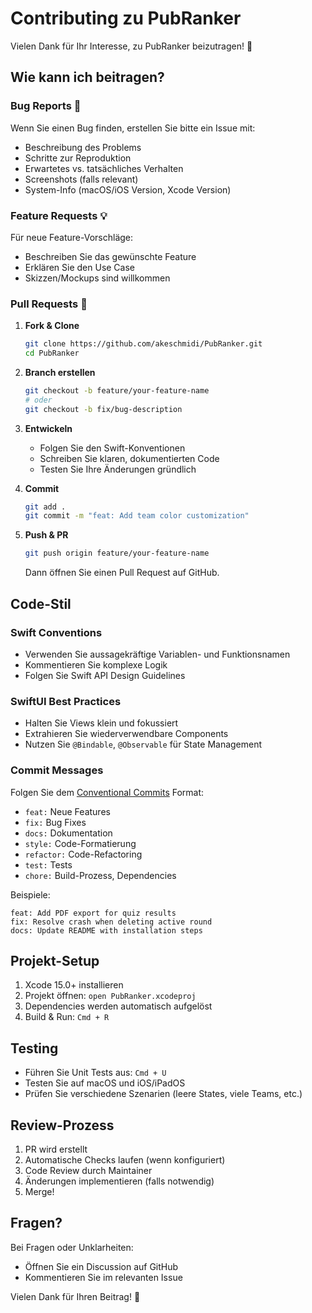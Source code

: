 # Contributing zu PubRanker

Vielen Dank für Ihr Interesse, zu PubRanker beizutragen! 🎯

## Wie kann ich beitragen?

### Bug Reports 🐛

Wenn Sie einen Bug finden, erstellen Sie bitte ein Issue mit:
- Beschreibung des Problems
- Schritte zur Reproduktion
- Erwartetes vs. tatsächliches Verhalten
- Screenshots (falls relevant)
- System-Info (macOS/iOS Version, Xcode Version)

### Feature Requests 💡

Für neue Feature-Vorschläge:
- Beschreiben Sie das gewünschte Feature
- Erklären Sie den Use Case
- Skizzen/Mockups sind willkommen

### Pull Requests 🔧

1. **Fork & Clone**
   ```bash
   git clone https://github.com/akeschmidi/PubRanker.git
   cd PubRanker
   ```

2. **Branch erstellen**
   ```bash
   git checkout -b feature/your-feature-name
   # oder
   git checkout -b fix/bug-description
   ```

3. **Entwickeln**
   - Folgen Sie den Swift-Konventionen
   - Schreiben Sie klaren, dokumentierten Code
   - Testen Sie Ihre Änderungen gründlich

4. **Commit**
   ```bash
   git add .
   git commit -m "feat: Add team color customization"
   ```

5. **Push & PR**
   ```bash
   git push origin feature/your-feature-name
   ```
   Dann öffnen Sie einen Pull Request auf GitHub.

## Code-Stil

### Swift Conventions
- Verwenden Sie aussagekräftige Variablen- und Funktionsnamen
- Kommentieren Sie komplexe Logik
- Folgen Sie Swift API Design Guidelines

### SwiftUI Best Practices
- Halten Sie Views klein und fokussiert
- Extrahieren Sie wiederverwendbare Components
- Nutzen Sie `@Bindable`, `@Observable` für State Management

### Commit Messages
Folgen Sie dem [Conventional Commits](https://www.conventionalcommits.org/) Format:
- `feat:` Neue Features
- `fix:` Bug Fixes
- `docs:` Dokumentation
- `style:` Code-Formatierung
- `refactor:` Code-Refactoring
- `test:` Tests
- `chore:` Build-Prozess, Dependencies

Beispiele:
```
feat: Add PDF export for quiz results
fix: Resolve crash when deleting active round
docs: Update README with installation steps
```

## Projekt-Setup

1. Xcode 15.0+ installieren
2. Projekt öffnen: `open PubRanker.xcodeproj`
3. Dependencies werden automatisch aufgelöst
4. Build & Run: `Cmd + R`

## Testing

- Führen Sie Unit Tests aus: `Cmd + U`
- Testen Sie auf macOS und iOS/iPadOS
- Prüfen Sie verschiedene Szenarien (leere States, viele Teams, etc.)

## Review-Prozess

1. PR wird erstellt
2. Automatische Checks laufen (wenn konfiguriert)
3. Code Review durch Maintainer
4. Änderungen implementieren (falls notwendig)
5. Merge!

## Fragen?

Bei Fragen oder Unklarheiten:
- Öffnen Sie ein Discussion auf GitHub
- Kommentieren Sie im relevanten Issue

Vielen Dank für Ihren Beitrag! 🙏
